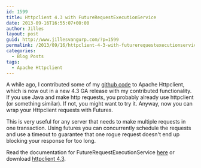 ```yaml
---
id: 1599
title: Httpclient 4.3 with FutureRequestExecutionService
date: 2013-09-16T16:55:07+00:00
author: Jilles
layout: post
guid: http://www.jillesvangurp.com/?p=1599
permalink: /2013/09/16/httpclient-4-3-with-futurerequestexecutionservice/
categories:
  - Blog Posts
tags:
  - Apache Httpclient
---
```

A while ago, I contributed some of my <a href="https://github.com/jillesvangurp/httpclient-future">github code</a> to Apache Httpclient, which is now out in a new 4.3 GA release with my contributed functionality. If you use Java and make http requests, you probably already use httpclient (or something similar). If not, you might want to try it. Anyway, now you can wrap your Httpclient requests with Futures. 

This is very useful for any server that needs to make multiple requests in one transaction. Using futures you can concurrently schedule the requests and use a timeout to guarantee that one rogue request doesn't end up blocking your response for too long.

Read the documentation for FutureRequestExecutionService <a href="http://hc.apache.org/httpcomponents-client-4.3.x/tutorial/html/advanced.html#d5e936">here</a> or download <a href="http://hc.apache.org/">httpclient 4.3</a>.